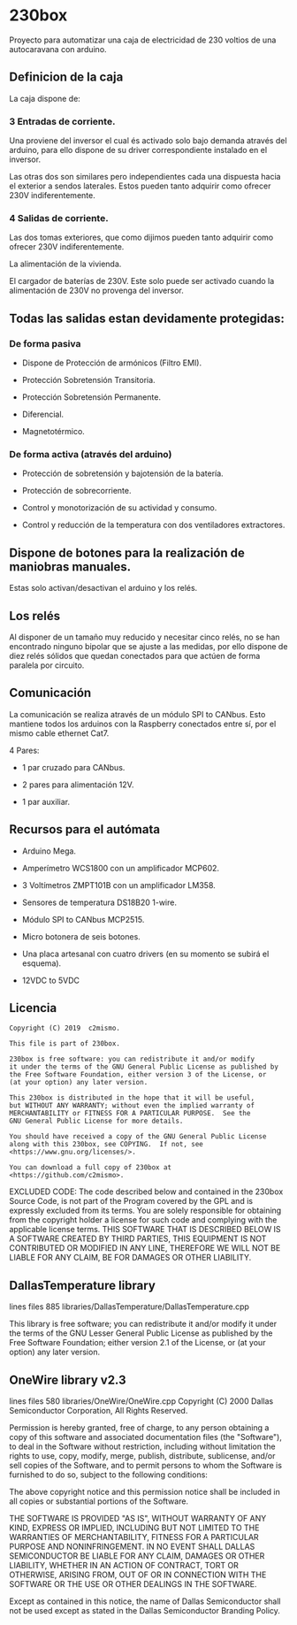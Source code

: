 # 230box

Proyecto para automatizar una caja de electricidad de 230 voltios de una autocaravana con arduino.

## Definicion de la caja

La caja dispone de:

### 3 Entradas de corriente.

Una proviene del inversor el cual és activado solo bajo demanda através del arduino, para ello dispone de su driver correspondiente instalado en el inversor.

Las otras dos son similares pero independientes cada una dispuesta hacia el exterior a sendos laterales. Estos pueden tanto adquirir como ofrecer 230V indiferentemente.

### 4 Salidas de corriente.

Las dos tomas exteriores, que como dijimos pueden tanto adquirir como ofrecer 230V indiferentemente.

La alimentación de la vivienda.

El cargador de baterías de 230V. Este solo puede ser activado cuando la alimentación de 230V no provenga del inversor.

## Todas las salidas estan devidamente protegidas:

### De forma pasiva

* Dispone de Protección de armónicos (Filtro EMI).

* Protección Sobretensión Transitoria.

* Protección Sobretensión Permanente.

* Diferencial.

* Magnetotérmico.

### De forma activa (através del arduino)

* Protección de sobretensión y bajotensión de la batería.

* Protección de sobrecorriente.

* Control y monotorización de su actividad y consumo.

* Control y reducción de la temperatura con dos ventiladores extractores.


## Dispone de botones para la realización de maniobras manuales.

Estas solo activan/desactivan el arduino y los relés.

## Los relés

Al disponer de un tamaño muy reducido y necesitar cinco relés, no se han encontrado ninguno bipolar que se ajuste a las medidas, por ello dispone de diez relés sólidos que quedan conectados para que actúen de forma paralela por circuito.

## Comunicación

La comunicación se realiza através de un módulo SPI to CANbus. Esto mantiene todos los arduinos con la Raspberry conectados entre sí, por el mismo cable ethernet Cat7.

4 Pares:

* 1 par cruzado para CANbus.

* 2 pares para alimentación 12V.

* 1 par auxiliar.


## Recursos para el autómata

* Arduino Mega.

* Amperímetro WCS1800 con un amplificador MCP602.

* 3 Voltímetros ZMPT101B con un amplificador LM358.

* Sensores de temperatura DS18B20 1-wire.

* Módulo SPI to CANbus MCP2515.

* Micro botonera de seis botones.

* Una placa artesanal con cuatro drivers (en su momento se subirá el esquema).

* 12VDC to 5VDC


## Licencia


    Copyright (C) 2019  c2mismo.

    This file is part of 230box.

    230box is free software: you can redistribute it and/or modify
    it under the terms of the GNU General Public License as published by
    the Free Software Foundation, either version 3 of the License, or
    (at your option) any later version.

    This 230box is distributed in the hope that it will be useful,
    but WITHOUT ANY WARRANTY; without even the implied warranty of
    MERCHANTABILITY or FITNESS FOR A PARTICULAR PURPOSE.  See the
    GNU General Public License for more details.

    You should have received a copy of the GNU General Public License
    along with this 230box, see COPYING.  If not, see <https://www.gnu.org/licenses/>.

    You can download a full copy of 230box at <https://github.com/c2mismo>.




  EXCLUDED CODE:
    The code described below and contained in the 230box Source Code,
    is not part of the Program covered by the GPL and is expressly excluded
    from its terms.  You are solely responsible for obtaining from
    the copyright holder a license for such code and complying with
    the applicable license terms.
    THIS SOFTWARE THAT IS DESCRIBED BELOW IS A SOFTWARE CREATED BY
    THIRD PARTIES, THIS EQUIPMENT IS NOT CONTRIBUTED OR MODIFIED
    IN ANY LINE, THEREFORE WE WILL NOT BE LIABLE FOR ANY CLAIM,
    BE FOR DAMAGES OR OTHER LIABILITY.

  DallasTemperature library
---------------------------------------------------------------------------
  lines   files
  885     libraries/DallasTemperature/DallasTemperature.cpp

  This library is free software; you can redistribute it and/or
  modify it under the terms of the GNU Lesser General Public
  License as published by the Free Software Foundation; either
  version 2.1 of the License, or (at your option) any later version.


  OneWire library v2.3
---------------------------------------------------------------------------
  lines   files
  580     libraries/OneWire/OneWire.cpp
  Copyright (C) 2000 Dallas Semiconductor Corporation, All Rights Reserved.

  Permission is hereby granted, free of charge, to any person obtaining a
  copy of this software and associated documentation files (the "Software"),
  to deal in the Software without restriction, including without limitation
  the rights to use, copy, modify, merge, publish, distribute, sublicense,
  and/or sell copies of the Software, and to permit persons to whom the
  Software is furnished to do so, subject to the following conditions:

  The above copyright notice and this permission notice shall be included
  in all copies or substantial portions of the Software.

  THE SOFTWARE IS PROVIDED "AS IS", WITHOUT WARRANTY OF ANY KIND, EXPRESS
  OR IMPLIED, INCLUDING BUT NOT LIMITED TO THE WARRANTIES OF
  MERCHANTABILITY,  FITNESS FOR A PARTICULAR PURPOSE AND NONINFRINGEMENT.
  IN NO EVENT SHALL DALLAS SEMICONDUCTOR BE LIABLE FOR ANY CLAIM, DAMAGES
  OR OTHER LIABILITY, WHETHER IN AN ACTION OF CONTRACT, TORT OR OTHERWISE,
  ARISING FROM, OUT OF OR IN CONNECTION WITH THE SOFTWARE OR THE USE OR
  OTHER DEALINGS IN THE SOFTWARE.

  Except as contained in this notice, the name of Dallas Semiconductor
  shall not be used except as stated in the Dallas Semiconductor
  Branding Policy.
